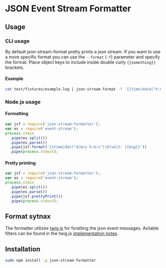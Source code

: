 # JSON Event Stream Formatter

## Usage

### CLI usage

By default json-stream-format pretty prints a json stream.  If you want to use a more specific format you can use the
`--format` (`-f`) parameter and specify the format.  Place object keys to include inside double curly `{{something}}`
brackets.

#### Example

```` bash
cat test/fixtures/example.log | json-stream-format -f '{{time|date("h:m:s")|blue}}: {{msg|green}}'
````

### Node.js usage

#### Formatting

```` javascript
var jsf = require('json-stream-formatter');
var es = require('event-stream');
process.stdin
  .pipe(es.split())
  .pipe(es.parse())
  .pipe(jsf.format('{{time|dat("d/m/y h:m:s")|blue}}: {{msg}}'))
  .pipe(process.stdout);
````

#### Pretty printing

```` javascript
var jsf = require('json-stream-formatter');
var es = require('event-stream');
process.stdin
  .pipe(es.split())
  .pipe(es.parse())
  .pipe(jsf.prettyPrint())
  .pipe(process.stdout);
````

## Format sytnax

The formatter utilizes [twig.js](https://www.npmjs.org/package/twig) for foratting
the json event messages.  Avilable filters can be found in the twig.js
[implementation notes](https://github.com/justjohn/twig.js/wiki/Implementation-Notes).

## Installation

```` bash
sudo npm install -g json-stream-formatter
````
